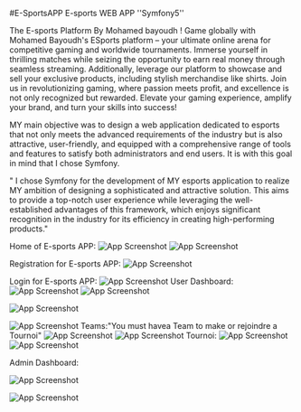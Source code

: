#E-SportsAPP
 E-sports WEB APP ''Symfony5'' 
 
The E-sports Platform By Mohamed bayoudh !
Game globally with Mohamed Bayoudh's ESports platform – your ultimate online arena for competitive gaming and worldwide tournaments. Immerse yourself in thrilling matches while seizing the opportunity to earn real money through seamless streaming. Additionally, leverage our platform to showcase and sell your exclusive products, including stylish merchandise like shirts. Join us in revolutionizing gaming, where passion meets profit, and excellence is not only recognized but rewarded. Elevate your gaming experience, amplify your brand, and turn your skills into success!


MY main objective was to design a web application dedicated to esports that not only meets the advanced requirements of the industry but is also attractive, user-friendly, and equipped with a comprehensive range of tools and features to satisfy both administrators and end users. It is with this goal in mind that I chose Symfony.

" I chose Symfony for the development of MY esports application to realize MY ambition of designing a sophisticated and attractive solution. This aims to provide a top-notch user experience while leveraging the well-established advantages of this framework, which enjoys significant recognition in the industry for its efficiency in creating high-performing products."

Home of E-sports APP:
![App Screenshot](./capture/ACCUEIL.png)
![App Screenshot](./capture/about.png)

Registration for E-sports APP:
![App Screenshot](./capture/INSCRIPTION.png)

Login for E-sports APP:
![App Screenshot](./capture/LOGIN.png)
User Dashboard:
![App Screenshot](./capture/userdach.png)
![App Screenshot](./capture/userdach2.png)

![App Screenshot](./capture/userdach3.png)

![App Screenshot](./capture/userdach4.png)
Teams:"You must havea Team to make or rejoindre a Tournoi"
![App Screenshot](./capture/teams.png)
![App Screenshot](./capture/maketeam.png)
Tournoi:
![App Screenshot](./capture/tournoi.png)
![App Screenshot](./capture/maketournoi.png)

Admin Dashboard:

![App Screenshot](./capture/admindach.png)

![App Screenshot](./capture/admindach2.png)



